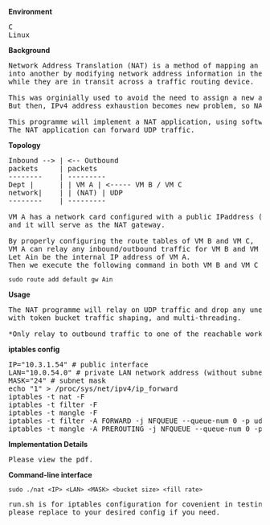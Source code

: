 **Environment**
<pre>
C
Linux
</pre>

**Background**
<pre>
Network Address Translation (NAT) is a method of mapping an IP address space
into another by modifying network address information in the IP header of packets
while they are in transit across a traffic routing device.

This was orginially used to avoid the need to assign a new address to every host.
But then, IPv4 address exhaustion becomes new problem, so NAT has become popular solution.

This programme will implement a NAT application, using software library NFQUEUE.
The NAT application can forward UDP traffic.
</pre>

**Topology**
<pre>
Inbound --> | <-- Outbound
packets     | packets
--------    | ---------
Dept |      | | VM A | <----- VM B / VM C
network|    | | (NAT) | UDP
--------    | ---------

VM A has a network card configured with a public IPaddress (i.e., Apublic),
and it will serve as the NAT gateway.

By properly configuring the route tables of VM B and VM C, 
VM A can relay any inbound/outbound traffic for VM B and VM C.
Let Ain be the internal IP address of VM A. 
Then we execute the following command in both VM B and VM C to add the default gateway.
</pre>
```
sudo route add default gw Ain
```

**Usage**
<pre>
The NAT programme will relay on UDP traffic and drop any unexpected packet,
with token bucket traffic shaping, and multi-threading.

*Only relay to outbound traffic to one of the reachable workstations in the department by default.
</pre>

**iptables config**
<pre>
IP="10.3.1.54" # public interface
LAN="10.0.54.0" # private LAN network address (without subnet mask)
MASK="24" # subnet mask
echo "1" > /proc/sys/net/ipv4/ip_forward
iptables -t nat -F
iptables -t filter -F
iptables -t mangle -F
iptables -t filter -A FORWARD -j NFQUEUE --queue-num 0 -p udp -s ${LAN}/${MASK} ! -d ${IP} --dport 10000:12000
iptables -t mangle -A PREROUTING -j NFQUEUE --queue-num 0 -p udp -d ${IP} --dport 10000:12000
</pre>

**Implementation Details**
<pre>
Please view the pdf.
</pre>

**Command-line interface**
```
sudo ./nat <IP> <LAN> <MASK> <bucket size> <fill rate>
```
<pre>
run.sh is for iptables configuration for covenient in testing at department environment
please replace to your desired config if you need.
</pre>